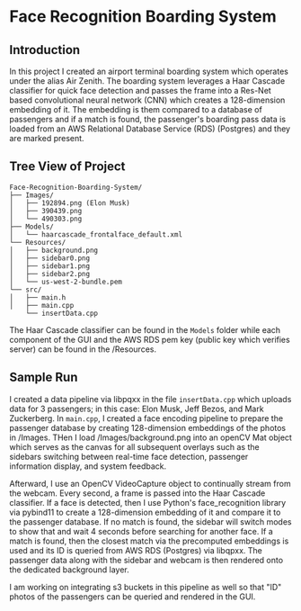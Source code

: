 # Face Recognition Boarding System

## Introduction
In this project I created an airport terminal boarding system which operates under the alias Air Zenith. The boarding system leverages a Haar Cascade classifier for quick face detection and passes the frame into a Res-Net based convolutional neural network (CNN) which creates a 128-dimension embedding of it. The embedding is them compared to a database of passengers and if a match is found, the passenger's boarding pass data is loaded from an AWS Relational Database Service (RDS) (Postgres) and they are marked present.

## Tree View of Project

```text
Face-Recognition-Boarding-System/ 
├── Images/ 
│   ├── 192894.png (Elon Musk) 
│   ├── 390439.png
│   └── 490303.png
├── Models/
│   └── haarcascade_frontalface_default.xml
└── Resources/
│   ├── background.png
│   ├── sidebar0.png
│   ├── sidebar1.png
│   ├── sidebar2.png
│   └── us-west-2-bundle.pem
└── src/
│   ├── main.h
│   ├── main.cpp
    └── insertData.cpp
```

The Haar Cascade classifier can be found in the `Models` folder while each component of the GUI and the AWS RDS pem key (public key which verifies server) can be found in the /Resources. 

## Sample Run
I created a data pipeline via libpqxx in the file `insertData.cpp` which uploads data for 3 passengers; in this case: Elon Musk, Jeff Bezos, and Mark Zuckerberg. In `main.cpp`, I created a face encoding pipeline to prepare the passenger database by creating 128-dimension embeddings of the photos in /Images. THen I load /Images/background.png into an openCV Mat object which serves as the canvas for all subsequent overlays such as the sidebars switching between real-time face detection, passenger information display, and system feedback.

Afterward, I use an OpenCV VideoCapture object to continually stream from the webcam. Every second, a frame is passed into the Haar Cascade classifier. If a face is detected, then I use Python's face_recognition library via pybind11 to create a 128-dimension embedding of it and compare it to the passenger database. If no match is found, the sidebar will switch modes to show that and wait 4 seconds before searching for another face. If a match is found, then the closest match via the precomputed embeddings is used and its ID is queried from AWS RDS (Postgres) via libqpxx. The passenger data along with the sidebar and webcam is then rendered onto the dedicated background layer.

I am working on integrating s3 buckets in this pipeline as well so that "ID" photos of the passengers can be queried and rendered in the GUI.






